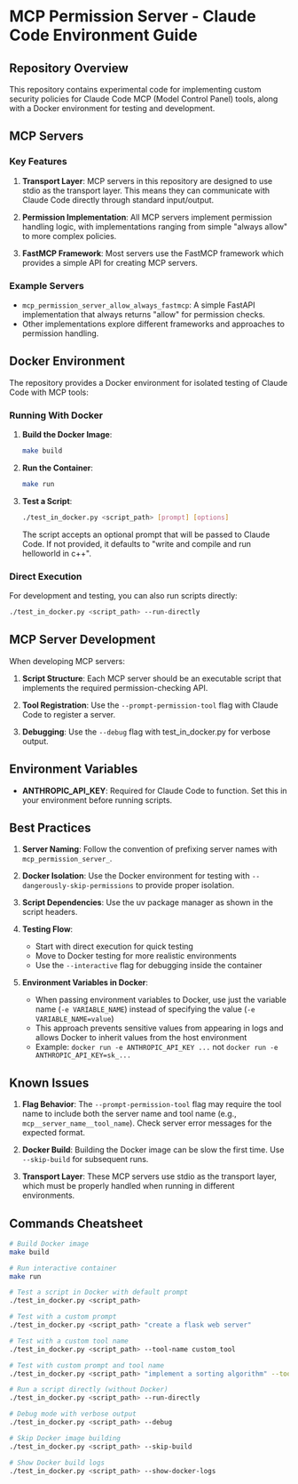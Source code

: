 # MCP Permission Server - Claude Code Environment Guide

## Repository Overview

This repository contains experimental code for implementing custom security policies for Claude Code MCP (Model Control Panel) tools, along with a Docker environment for testing and development.

## MCP Servers

### Key Features

1. **Transport Layer**: MCP servers in this repository are designed to use stdio as the transport layer. This means they can communicate with Claude Code directly through standard input/output.

2. **Permission Implementation**: All MCP servers implement permission handling logic, with implementations ranging from simple "always allow" to more complex policies.

3. **FastMCP Framework**: Most servers use the FastMCP framework which provides a simple API for creating MCP servers.

### Example Servers

- `mcp_permission_server_allow_always_fastmcp`: A simple FastAPI implementation that always returns "allow" for permission checks.
- Other implementations explore different frameworks and approaches to permission handling.

## Docker Environment

The repository provides a Docker environment for isolated testing of Claude Code with MCP tools:

### Running With Docker

1. **Build the Docker Image**: 
   ```bash
   make build
   ```

2. **Run the Container**: 
   ```bash
   make run
   ```

3. **Test a Script**: 
   ```bash
   ./test_in_docker.py <script_path> [prompt] [options]
   ```

   The script accepts an optional prompt that will be passed to Claude Code. If not provided, it defaults to "write and compile and run helloworld in c++".

### Direct Execution

For development and testing, you can also run scripts directly:

```bash
./test_in_docker.py <script_path> --run-directly
```

## MCP Server Development

When developing MCP servers:

1. **Script Structure**: Each MCP server should be an executable script that implements the required permission-checking API.

2. **Tool Registration**: Use the `--prompt-permission-tool` flag with Claude Code to register a server.

3. **Debugging**: Use the `--debug` flag with test_in_docker.py for verbose output.

## Environment Variables

- **ANTHROPIC_API_KEY**: Required for Claude Code to function. Set this in your environment before running scripts.

## Best Practices

1. **Server Naming**: Follow the convention of prefixing server names with `mcp_permission_server_`.

2. **Docker Isolation**: Use the Docker environment for testing with `--dangerously-skip-permissions` to provide proper isolation.

3. **Script Dependencies**: Use the uv package manager as shown in the script headers.

4. **Testing Flow**: 
   - Start with direct execution for quick testing
   - Move to Docker testing for more realistic environments
   - Use the `--interactive` flag for debugging inside the container

5. **Environment Variables in Docker**:
   - When passing environment variables to Docker, use just the variable name (`-e VARIABLE_NAME`) instead of specifying the value (`-e VARIABLE_NAME=value`)
   - This approach prevents sensitive values from appearing in logs and allows Docker to inherit values from the host environment
   - Example: `docker run -e ANTHROPIC_API_KEY ...` not `docker run -e ANTHROPIC_API_KEY=sk_...`

## Known Issues

1. **Flag Behavior**: The `--prompt-permission-tool` flag may require the tool name to include both the server name and tool name (e.g., `mcp__server_name__tool_name`). Check server error messages for the expected format.

2. **Docker Build**: Building the Docker image can be slow the first time. Use `--skip-build` for subsequent runs.

3. **Transport Layer**: These MCP servers use stdio as the transport layer, which must be properly handled when running in different environments.

## Commands Cheatsheet

```bash
# Build Docker image
make build

# Run interactive container
make run

# Test a script in Docker with default prompt
./test_in_docker.py <script_path>

# Test with a custom prompt
./test_in_docker.py <script_path> "create a flask web server"

# Test with a custom tool name
./test_in_docker.py <script_path> --tool-name custom_tool

# Test with custom prompt and tool name
./test_in_docker.py <script_path> "implement a sorting algorithm" --tool-name custom_tool

# Run a script directly (without Docker)
./test_in_docker.py <script_path> --run-directly

# Debug mode with verbose output
./test_in_docker.py <script_path> --debug

# Skip Docker image building
./test_in_docker.py <script_path> --skip-build

# Show Docker build logs
./test_in_docker.py <script_path> --show-docker-logs
```